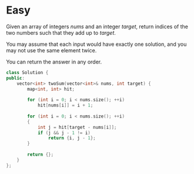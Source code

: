 # Easy

Given an array of integers $nums$ and an integer $target$, return indices of the two numbers such that they add up to $target$.

You may assume that each input would have exactly one solution, and you may not use the same element twice.

You can return the answer in any order.

```cpp
class Solution {
public:
    vector<int> twoSum(vector<int>& nums, int target) {
        map<int, int> hit;
        
        for (int i = 0; i < nums.size(); ++i)
            hit[nums[i]] = i + 1;
        
        for (int i = 0; i < nums.size(); ++i)
        {
            int j = hit[target - nums[i]];
            if (j && j - 1 != i)
                return {i, j - 1};
        }
        
        return {};
    }
};
```
